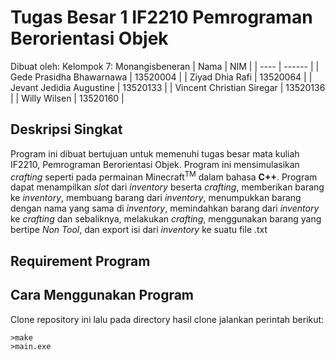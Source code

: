 # Tugas Besar 1 IF2210 Pemrograman Berorientasi Objek
Dibuat oleh:
Kelompok 7: Monangisbeneran
| Nama | NIM |
| ---- | ------ |
| Gede Prasidha Bhawarnawa | 13520004 |
| Ziyad Dhia Rafi | 13520064 |
| Jevant Jedidia Augustine | 13520133 | 
| Vincent Christian Siregar | 13520136 | 
| Willy Wilsen | 13520160 | 

## Deskripsi Singkat
Program ini dibuat bertujuan untuk memenuhi tugas besar mata kuliah IF2210, Pemrograman Berorientasi Objek. Program ini mensimulasikan *crafting* seperti pada permainan Minecraft<sup>TM</sup> dalam bahasa **C++**. Program dapat menampilkan *slot* dari *inventory* beserta *crafting*, memberikan barang ke *inventory*, membuang barang dari *inventory*, menumpukkan barang dengan nama yang sama di *inventory*, memindahkan barang dari *inventory* ke *crafting* dan sebaliknya, melakukan *crafting*, menggunakan barang yang bertipe *Non Tool*, dan export isi dari *inventory* ke suatu file .txt

## Requirement Program

## Cara Menggunakan Program
Clone repository ini lalu pada directory hasil clone jalankan perintah berikut:
```
>make
>main.exe
```
